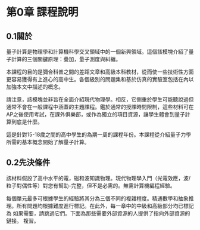 # 第0章 課程說明

## 0.1關於

量子計算是物理學和計算機科學交叉領域中的一個新興領域。這個該模塊介紹了量子計算的三個關鍵原理：疊加，量子測度與糾纏。

本課程的目的是彌合科普之間的差距文章和高級本科教材，從而使一些技術性方面更容易獲得有上進心的高中生。各個級別的問題集和基於仿真的實驗室包括在內以加強本文中描述的概念。

請注意，該模塊並非旨在全面介紹現代物理學。相反，它側重於學生可能聽說過但通常不會在一般課程中涵蓋的主題課程。鑑於通常的授課時間限制，這些材料可在AP之後使用考試，在課外俱樂部，或作為獨立的項目資源，讓學生體會到量子計算到底是什麼。

這是針對15-18歲之間的高中學生的為期一周的課程年份。本課程從介紹量子力學所需的基本概念開始了解量子計算。

## 0.2先決條件

該材料假設了高中水平的電，磁和波知識物理。現代物理學入門（光電效應，波/粒子對偶性等）對您有幫助-完整，但不是必需的。無需計算機編程經驗。

每個單元最多可根據學生的經驗將其分為三個不同的複雜程度。精通數學和抽象推理。所有問題均根據難度進行標記。在此外，每一章中的中級和高級部分均已標記為
如果需要，請跳過它們。下面為那些需要外部資源的人提供了指向外部資源的鏈接。
複習。